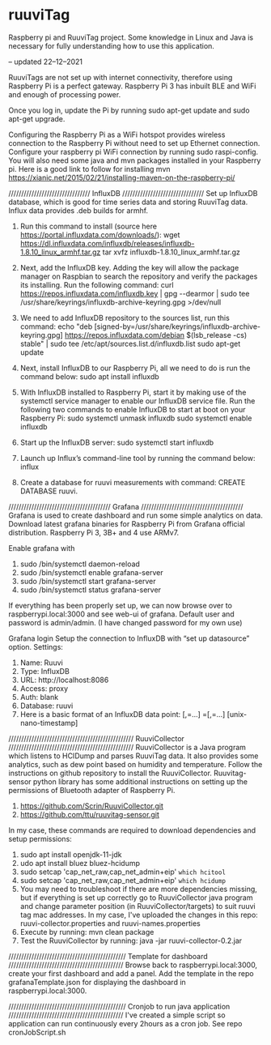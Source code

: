 # ruuviTag
Raspberry pi and RuuviTag project. Some knowledge in Linux and Java is necessary for fully understanding how to use this application.

– updated 22–12–2021

RuuviTags are not set up with internet connectivity, therefore using Raspberry Pi is a perfect gateway. Raspberry Pi 3 has inbuilt BLE and WiFi and enough of processing power.

Once you log in, update the Pi by running sudo apt-get update and sudo apt-get upgrade. 

Configuring the Raspberry Pi as a WiFi hotspot provides wireless connection to the Raspberry Pi without need to set up Ethernet connection. Configure your raspberry pi WiFi connection by running sudo raspi-config.
You will also need some java and mvn packages installed in your Raspberry pi. Here is a good link to follow for installing mvn https://xianic.net/2015/02/21/installing-maven-on-the-raspberry-pi/

////////////////////////////////
InfluxDB
////////////////////////////////
Set up InfluxDB database, which is good for time series data and storing RuuviTag data. Influx data provides .deb builds for armhf. 

1. Run this command to install (source here https://portal.influxdata.com/downloads/):
wget https://dl.influxdata.com/influxdb/releases/influxdb-1.8.10_linux_armhf.tar.gz
tar xvfz influxdb-1.8.10_linux_armhf.tar.gz

2. Next, add the InfluxDB key. Adding the key will allow the package manager on Raspbian to search the repository and verify the packages its installing. Run the following command: curl https://repos.influxdata.com/influxdb.key | gpg --dearmor | sudo tee /usr/share/keyrings/influxdb-archive-keyring.gpg >/dev/null

3. We need to add InfluxDB repository to the sources list, run this command:
echo "deb [signed-by=/usr/share/keyrings/influxdb-archive-keyring.gpg] https://repos.influxdata.com/debian $(lsb_release -cs) stable" | sudo tee /etc/apt/sources.list.d/influxdb.list
sudo apt-get update

4. Next, install InfluxDB to our Raspberry Pi, all we need to do is run the command below:
sudo apt install influxdb

5. With InfluxDB installed to Raspberry Pi, start it by making use of the systemctl service manager to enable our InfluxDB service file.
Run the following two commands to enable InfluxDB to start at boot on your Raspberry Pi:
sudo systemctl unmask influxdb
sudo systemctl enable influxdb

6. Start up the InfluxDB server: 
sudo systemctl start influxdb

7. Launch up Influx’s command-line tool by running the command below:
influx

9.  Create a database for ruuvi measurements with command: CREATE DATABASE ruuvi.

////////////////////////////////////////
Grafana
////////////////////////////////////////
Grafana is used to create dashboard and run some simple analytics on data. Download latest grafana binaries for Raspberry Pi from Grafana official distribution. Raspberry Pi 3, 3B+ and 4 use ARMv7.

Enable grafana with

1. sudo /bin/systemctl daemon-reload
2. sudo /bin/systemctl enable grafana-server
3. sudo /bin/systemctl start grafana-server
4. sudo /bin/systemctl status grafana-server

If everything has been properly set up, we can now browse over to raspberrypi.local:3000 and see web-ui of grafana. Default user and password is admin/admin. (I have changed password for my own use)

Grafana login
Setup the connection to InfluxDB with “set up datasource” option. Settings:

1. Name: Ruuvi
2. Type: InfluxDB 
3. URL: http://localhost:8086
4. Access: proxy
5. Auth: blank
6. Database: ruuvi
7. Here is a basic format of an InfluxDB data point: <measurement>[,<tag-key>=<tag-value>...] <field-key>=<field-value>[,<field2-key>=<field2-value>...] [unix-nano-timestamp]

/////////////////////////////////////////////////
RuuviCollector
/////////////////////////////////////////////////
RuuviCollector is a Java program which listens to HCIDump and parses RuuviTag data. It also provides some analytics, such as dew point based on humidity and temperature. Follow the instructions on github repository to install the RuuviCollector. Ruuvitag-sensor python library has some additional instructions on setting up the permissions of Bluetooth adapter of Raspberry Pi.
1. https://github.com/Scrin/RuuviCollector.git
2. https://github.com/ttu/ruuvitag-sensor.git

In my case, these commands are required to download dependencies and setup permissions:

1. sudo apt install openjdk-11-jdk
2. udo apt install bluez bluez-hcidump
3. sudo setcap 'cap_net_raw,cap_net_admin+eip' `which hcitool`
4. sudo setcap 'cap_net_raw,cap_net_admin+eip' `which hcidump`
5. You may need to troubleshoot if there are more dependencies missing, but if everything is set up correctly go to RuuviCollector java program and change parameter position (in RuuviCollector/targets) to suit ruuvi tag mac addresses. In my case, I've uploaded the changes in this repo: ruuvi-collector.properties and ruuvi-names.properties
6. Execute by running: mvn clean package
7. Test the RuuviCollector by running: java -jar ruuvi-collector-0.2.jar 

//////////////////////////////////////////////
Template for dashboard
/////////////////////////////////////////////
Browse back to raspberrypi.local:3000, create your first dashboard and add a panel. 
Add the template in the repo grafanaTemplate.json for displaying the dashboard in raspberrypi.local:3000.

//////////////////////////////////////////////
Cronjob to run java application
/////////////////////////////////////////////
I've created a simple script so application can run continuously every 2hours as a cron job. See repo cronJobScript.sh
